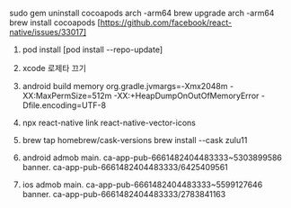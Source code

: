 sudo gem uninstall cocoapods
arch -arm64 brew upgrade
arch -arm64 brew install cocoapods
[https://github.com/facebook/react-native/issues/33017]

1. pod install
   [pod install --repo-update]

2. xcode 로제타 끄기

3. android build memory
   org.gradle.jvmargs=-Xmx2048m -XX:MaxPermSize=512m -XX:+HeapDumpOnOutOfMemoryError -Dfile.encoding=UTF-8

4. npx react-native link react-native-vector-icons

5. brew tap homebrew/cask-versions
   brew install --cask zulu11

6. android admob
   main. ca-app-pub-6661482404483333~5303899586
   banner. ca-app-pub-6661482404483333/6425409561

7. ios admob
   main. ca-app-pub-6661482404483333~5599127646
   banner. ca-app-pub-6661482404483333/2783841163
